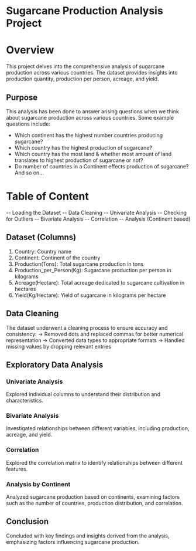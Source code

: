 # Sugarcane Production Analysis Project

# Overview
This project delves into the comprehensive analysis of sugarcane production across various countries. The dataset provides insights into production quantity, production per person, acreage, and yield.

## Purpose
This analysis has been done to answer arising questions when we think about sugarcane production across various countries. Some example questions include:
- Which continent has the highest number countries producing sugarcane?
- Which country has the highest production of sugarcane?
- Which country has the most land & whether most amount of land translates to highest production of sugarcane or not?
- Do number of countries in a Continent effects production of sugarcane?
  And so on...
  
# Table of Content
-- Loading the Dataset
-- Data Cleaning
-- Univariate Analysis
-- Checking for Outliers
-- Bivariate Analysis
-- Correlation
-- Analysis (Continent based)

## Dataset (Columns)
1. Country: Country name
2. Continent: Continent of the country
3. Production(Tons): Total sugarcane production in tons
4. Production_per_Person(Kg): Sugarcane production per person in kilograms
5. Acreage(Hectare): Total acreage dedicated to sugarcane cultivation in hectares
6. Yield(Kg/Hectare): Yield of sugarcane in kilograms per hectare

## Data Cleaning
The dataset underwent a cleaning process to ensure accuracy and consistency:
 -> Removed dots and replaced commas for better numerical representation
 -> Converted data types to appropriate formats
 -> Handled missing values by dropping relevant entries

## Exploratory Data Analysis
### Univariate Analysis
Explored individual columns to understand their distribution and characteristics.

### Bivariate Analysis
Investigated relationships between different variables, including production, acreage, and yield.

### Correlation
Explored the correlation matrix to identify relationships between different features.

### Analysis by Continent
Analyzed sugarcane production based on continents, examining factors such as the number of countries, production distribution, and correlation.

## Conclusion
Concluded with key findings and insights derived from the analysis, emphasizing factors influencing sugarcane production.

